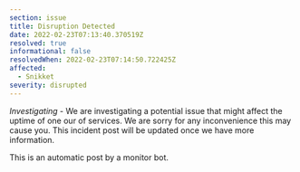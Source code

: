 ```yaml
---
section: issue
title: Disruption Detected
date: 2022-02-23T07:13:40.370519Z
resolved: true
informational: false
resolvedWhen: 2022-02-23T07:14:50.722425Z
affected:
  - Snikket
severity: disrupted
---
```

*Investigating* - We are investigating a potential issue that might affect the uptime of one our of services. We are sorry for any inconvenience this may cause you. This incident post will be updated once we have more information.

This is an automatic post by a monitor bot.
        
